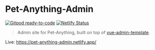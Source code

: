 # Pet-Anything-Admin

[![Gitpod ready-to-code](https://img.shields.io/badge/Gitpod-ready--to--code-blue?logo=gitpod)](https://gitpod.io/#https://github.com/CS2102-Project-Team/petanything-admin)
[![Netlify Status](https://api.netlify.com/api/v1/badges/c57a6d33-7587-4f65-9467-066e6093a070/deploy-status)](https://app.netlify.com/sites/pet-anything-admin/deploys)

> Admin site for Pet-Anything, built on top of [vue-admin-template](https://github.com/PanJiaChen/vue-admin-template).

Live: <https://pet-anything-admin.netlify.app/>
